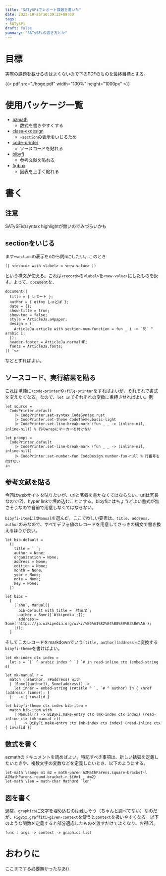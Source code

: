 ```yaml
---
title: "SATySFiでレポート課題を書いた"
date: 2023-10-25T10:39:23+09:00
tags:
- SATySFi
draft: false
summary: "SATySFiの書き方とか"
---
```


# 目標

実際の課題を載せるのはよくないので下のPDFのものを最終目標とする。

{{< pdf src="./hoge.pdf" width="100%" height="1000px" >}}

# 使用パッケージ一覧

- [azmath](https://satyrographos-packages.netlify.app/packages/azmath)
    - 数式を書きやすくする
- [class-exdesign](https://satyrographos-packages.netlify.app/packages/class-exdesign)
    - `+section`の表示をいじるため
- [code-printer](https://satyrographos-packages.netlify.app/packages/code-printer)
    - ソースコードを貼れる
- [bibyfi](https://satyrographos-packages.netlify.app/packages/bibyfi)
    - 参考文献を貼れる
- [figbox](https://satyrographos-packages.netlify.app/packages/figbox)
    - 図表を上手く貼れる

# 書く

## 注意

SATySFiのsyntax highlightが無いのでみづらいかも

## sectionをいじる

ます`+section`の表示をnから問nにしたい。このとき
```
(| <record> with <label> = <new-value> |)
```
という構文が使える。これは`<record>`の`<label>`を`<new-value>`にしたものを返す。よって、`document`を、
```satysfi
document(|
  title = { レポート };
  author = { qitoy しゅどぼ };
  date = {};
  show-title = true;
  show-toc = false;
  style = ArticleJa.a4paper;
  design = (|
    ArticleJa.article with section-num-function = fun _ i -> `問` ^ arabic i;
  |);
  header-footer = ArticleJa.normalHF;
  fonts = ArticleJa.fonts;
|) '<>
```
などとすればよい。

## ソースコード、実行結果を貼る

これは単純に`+code-printer`や`+file-printer`をすればよいが、それぞれで書式を変えたくなる。なので、`let in`でそれぞれの変数に束縛させればよい。例

```satysfi
let source = 
  CodePrinter.default
    |> CodePrinter.set-syntax CodeSyntax.rust
    |> CodePrinter.set-theme CodeTheme.basic-light
    |> CodePrinter.set-line-break-mark (fun _ _ -> (inline-nil, inline-nil)) % 行のwrapにマーカーを付けない

let prompt =
  CodePrinter.default
    |> CodePrinter.set-line-break-mark (fun _ _ -> (inline-nil, inline-nil))
    |> CodePrinter.set-number-fun CodeDesign.number-fun-null % 行番号を付けない
in
```

## 参考文献を貼る

今回はwebサイトを貼りたいが、urlと著者を書かなくてはならない。urlは冗長なので(?)、hyper linkで埋め込むことにする。bibyfiにはちょうどよい書式が無さそうなので自前で用意しなくてはならない。

`bibyfi-item`には`Manual`を選んだ。ここで欲しい要素は、`title`、`address`、`author`のみなので、すべてデフォ値のレコードを用意してさっきの構文で書き換えるほうが良い。

```satysfi
let bib-default = 
  (|
    title = ` `;
    author = None;
    organization = None;
    address = None;
    edition = None;
    month = None;
    year = None;
    note = None;
    key = None;
  |)

let bibs =
  [
    (`aho`, Manual(|
      bib-default with title = `桂三度`;
      author = Some([`Wikipedia`;]);
      address = Some(`https://ja.wikipedia.org/wiki/%E6%A1%82%E4%B8%89%E5%BA%A6`);
    |));
  ]
```

そしてこのレコードをmarkdownでいう`[title, author](address)`に変換する`bibyfi-theme`を書けばよい。

```satysfi
let mk-index ctx index =
  let s = `[` ^ arabic index ^ `] `# in read-inline ctx (embed-string s)

let mk-manual r =
  match (r#author, r#address) with
  | (Some([author]), Some(address)) ->
    let inner = embed-string (r#title ^ `, `# ^ author) in { \href (address) (inner); }
  | _ -> { invalid }

let bibyfi-theme ctx index bib-item =
  match bib-item with
    | Manual(r) -> BiByFi.make-entry ctx (mk-index ctx index) (read-inline ctx (mk-manual r))
    | _ -> BiByFi.make-entry ctx (mk-index ctx index) (read-inline ctx { invalid })
```

## 数式を書く

azmathのドキュメントを読めばよい。特記すべき事項は、新しい括弧を定義したいときや、複数文字の変数などを定義したいとき、以下のようにする。

```satysfi
let-math \range m1 m2 = math-paren AZMathParens.square-bracket-l AZMathParens.round-bracket-r ${#m1 , #m2}
let-math \len = math-char MathOrd `len`
```

## 図を書く

通常、`graphics`に文字を埋め込むのは難しそう（ちゃんと調べてない）なのだが、`FigBox.graffiti-given-context`を使うと`context`を扱いやすくなる。以下のような関数を定義すると部分適応したものを渡すだけでよくなり、お得(?)。

```satysfi
func : args -> context -> graphics list
```

# おわりに

ここまでする必要無かったなあ()

